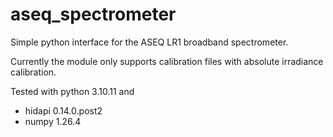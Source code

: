 # aseq_spectrometer
Simple python interface for the ASEQ LR1 broadband spectrometer.

Currently the module only supports calibration files with absolute irradiance calibration.

Tested with python 3.10.11 and
- hidapi 0.14.0.post2
- numpy 1.26.4
